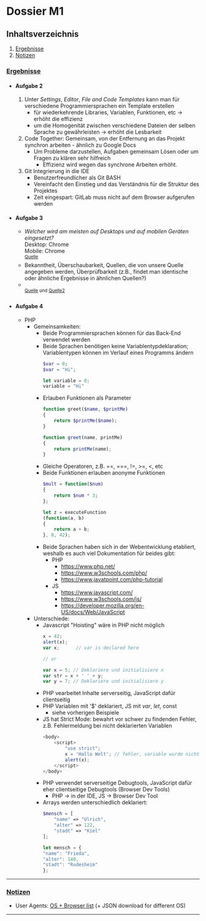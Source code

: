 # Dossier M1

## Inhaltsverzeichnis

1. [Ergebnisse](#uergebnisseu)
2. [Notizen](#unotizenu)

### <u>Ergebnisse</u>

- #### Aufgabe 2
  1. Unter <i>Settings</i>, <i>Editor</i>, <i>File and Code Templates</i> kann man für verschiedene Programmiersprachen ein Template erstellen
     - für wiederkehrende Libraries, Variablen, Funktionen, etc -> erhöht die effizienz
     - um die Homogenität zwischen verschiedene Dateien der selben Sprache zu gewährleisten -> erhöht die Lesbarkeit
  2. Code Together: Gemeinsam, von der Entfernung an das Projekt synchron arbeiten - ähnlich zu Google Docs
     - Um Probleme darzustellen, Aufgaben gemeinsam Lösen oder um Fragen zu klären sehr hilfreich
       - Effizienz wird wegen das synchrone Arbeiten erhöht.
  3. Git Integrierung in die IDE
     - Benutzerfreundlicher als Git BASH
     - Vereinfacht den Einstieg und das Verständnis für die Struktur des Projektes
     - Zeit eingespart: GitLab muss nicht auf dem Browser aufgerufen werden

- #### Aufgabe 3
  - <i>Welcher wird am meisten auf Desktops und auf mobilen Geräten eingesetzt?</i><br>Desktop: Chrome<br>Mobile: Chrome<br><sup>[Quelle](https://gs.statcounter.com/browser-market-share)</sup>
  - Bekanntheit, Überschaubarkeit, Quellen, die von unsere Quelle angegeben werden, Überprüfbarkeit (z.B., findet man identische oder ähnliche Ergebnisse in ähnlichen Quellen?)
  - <br><sup>[Quelle](https://www.w3schools.com/js/js_versions.asp) und [Quelle2](https://caniuse.com/?search=javascript)</sup>

- #### Aufgabe 4
    - PHP
        - Gemeinsamkeiten:
            - Beide Programmiersprachen können für das Back-End verwendet werden
            - Beide Sprachen benötigen keine Variablentypdeklaration; Variablentypen können im Verlauf eines Programms ändern
              ```php
              $var = 0;
              $var = "Hi";
              ```
              ```javascript
              let variable = 0;
              variable = "Hi"
              ```
            - Erlauben Funktionen als Parameter
              ```php
              function greet($name, $printMe)
              {
                  return $printMe($name);
              }
              ```
              ```javascript
              function greet(name, printMe)
              {
                  return printMe(name);
              }
              ```
            - Gleiche Operatoren, z.B. ==, ===, !=, >=, <, etc
            - Beide Funktionen erlauben anonyme Funktionen
              ```php
              $mult = function($num)
              {
                  return $num * 3;
              };
              ```
              ```javascript
              let z = executeFunction
              (function(a, b)
              {
                  return a + b;
              }, 8, 42);
              ```
            - Beide Sprachen haben sich in der Webentwicklung etabliert, weshalb es auch viel Dokumentation für beides gibt:
                - PHP
                    - https://www.php.net/
                    - https://www.w3schools.com/php/
                    - https://www.javatpoint.com/php-tutorial
                - JS
                    - https://www.javascript.com/
                    - https://www.w3schools.com/js/
                    - https://developer.mozilla.org/en-US/docs/Web/JavaScript
        - Unterschiede:
            - Javascript "Hoisting" wäre in PHP nicht möglich
              ```javascript
              x = 42;
              alert(x);
              var x;      // var is declared here
              
              // or
              
              var x = 5; // Deklariere und initialisiere x
              var str = x + ' ' + y;
              var y = 7; // Deklariere und initialisiere y
              ```
            - PHP vearbeitet Inhalte serverseitig, JavaScript dafür clientseitig
            - PHP Variablen mit '$' deklariert, JS mit <i>var</i>, <i>let</i>, const
                - siehe vorherigen Beispiele
            - JS hat Strict Mode: bewahrt vor schwer zu findenden Fehler, z.B. Fehlermeldung bei nicht deklarierten Variablen
              ```javascript
              <body>
                  <script>
                      "use strict";
                      x = 'Hallo Welt'; // fehler, variable wurde nicht mit 'let', 'var' oder 'const' deklariert
                      alert(x);
                  </script>
              </body>
              ```
            - PHP verwendet serverseitige Debugtools, JavaScript dafür eher clientseitige Debugtools (Browser Dev Tools)
                - PHP -> in der IDE, JS -> Browser Dev Tool
            - Arrays werden unterschiedlich deklariert:
              ```php
              $mensch = [
                  "name" => "Ulrich",
                  "alter" => 122,
                  "stadt" => "Kiel"
              ];
              ```
              ```javascript
              let mensch = {
              "name": "Frieda",
              "alter": 140,
              "stadt": "Rudesheim"
              };
              ```


<hr>

### <u>Notizen</u>
- User Agents: [OS + Browser list](https://www.useragents.me/) (+ JSON download for different OS)

<hr>


















